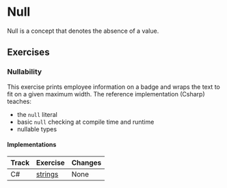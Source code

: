 # Null

Null is a concept that denotes the absence of a value.

## Exercises

### Nullability

This exercise prints employee information on a badge and wraps the
text to fit on a given maximum width. The reference implementation
(Csharp) teaches:

- the `null` literal
- basic `null` checking at compile time and runtime
- nullable types

#### Implementations

| Track | Exercise                         | Changes |
| ----- | -------------------------------- | ------- |
| C#    | [strings][implementation-csharp] | None    |

[implementation-csharp]: ../../languages/csharp/exercises/concept/nullability/.docs/introduction.md
